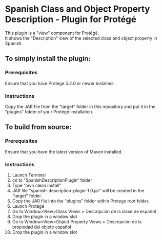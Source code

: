 # Spanish Class and Object Property Description  - Plugin for Protégé
This plugin is a "view" component for Protégé.  
It shows the "Description" view of the selected class and object property in Spanish.

## To simply install the plugin:

### Prerequisites 
Ensure that you have Protege 5.2.0 or newer installed.

### Instructions
Copy the JAR file from the "target" folder in this repository and put it in the "plugins" folder of your Protégé installation.

## To build from source:

### Prerequisites
Ensure that you have the latest version of Maven installed.  

### Instructions
1. Launch Terminal
2. cd to “SpanishDescriptionPlugin” folder
3. Type “mvn clean install”
4. JAR file "spanish-description-plugin-1.0.jar" will be created in the “target” folder.
5. Copy the JAR file into the “plugins” folder within Protege root folder. 
6. Launch Protégé
7. Go to Window>View>Class Views > Descripción de la clase de español
8. Drop the plugin in a window slot
9. Go to Window>View>Object Property Views > Descripción de la propiedad del objeto español
10. Drop the plugin in a window slot
